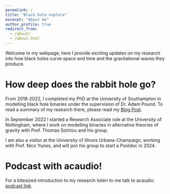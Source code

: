 ```yaml
---
permalink: /
title: "Black hole explore"
excerpt: "About me"
author_profile: true
redirect_from: 
  - /about/
  - /about.html
---
```


Welcome to my webpage, here I provide exciting updates on my research into how black holes curve space and time and the gravitational waves they produce. 

How deep does the rabbit hole go?
======
From 2018-2022, I completed my PhD at the University of Southampton in modelling black hole binaries under the supervision of Dr. Adam Pound. To read a summary of my research there, please read my [Blog Post](https://drandrewspiers.github.io//posts/2012/08/blog-post-2/). 

In September 2022 I started a Research Associate role at the University of Nottingham, where I work on modelling binaries in alternative theories of gravity with Prof. Thomas Sotiriou and his group.

I am also a visitor at the University of Illinois Urbana-Champaign, working with Prof. Nico Yunes, and will join his group to start a Postdoc in 2024.

Podcast with acaudio!
======
For a bitesized introduction to my research lsiten to me talk to acaudio: [podcast link](https://acaudio.com/publication/3468). 
